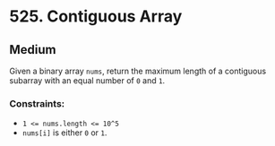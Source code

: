 # 525. Contiguous Array

## Medium

Given a binary array `nums`, return the maximum length of a contiguous subarray with an equal number of `0` and `1`.

### Constraints:

- `1 <= nums.length <= 10^5`
- `nums[i]` is either `0` or `1`.
